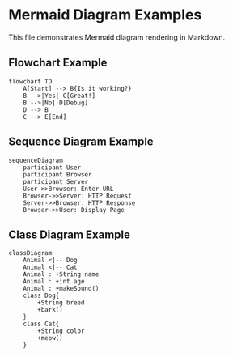 # Mermaid Diagram Examples

This file demonstrates Mermaid diagram rendering in Markdown.

## Flowchart Example

```mermaid
flowchart TD
    A[Start] --> B{Is it working?}
    B -->|Yes| C[Great!]
    B -->|No| D[Debug]
    D --> B
    C --> E[End]
```

## Sequence Diagram Example

```mermaid
sequenceDiagram
    participant User
    participant Browser
    participant Server
    User->>Browser: Enter URL
    Browser->>Server: HTTP Request
    Server->>Browser: HTTP Response
    Browser->>User: Display Page
```

## Class Diagram Example

```mermaid
classDiagram
    Animal <|-- Dog
    Animal <|-- Cat
    Animal : +String name
    Animal : +int age
    Animal : +makeSound()
    class Dog{
        +String breed
        +bark()
    }
    class Cat{
        +String color
        +meow()
    }
```
